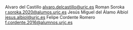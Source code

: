 Alvaro del Castillo <alvaro.delcastillo@urjc.es>
Roman Soroka r.soroka.2020@alumos.urjc.es
Jesús Miguel del Álamo Albiol <jesus.albiol@urjc.es>
Felipe Cordente Romero <f.cordente.2016@alumnos.urjc.es>